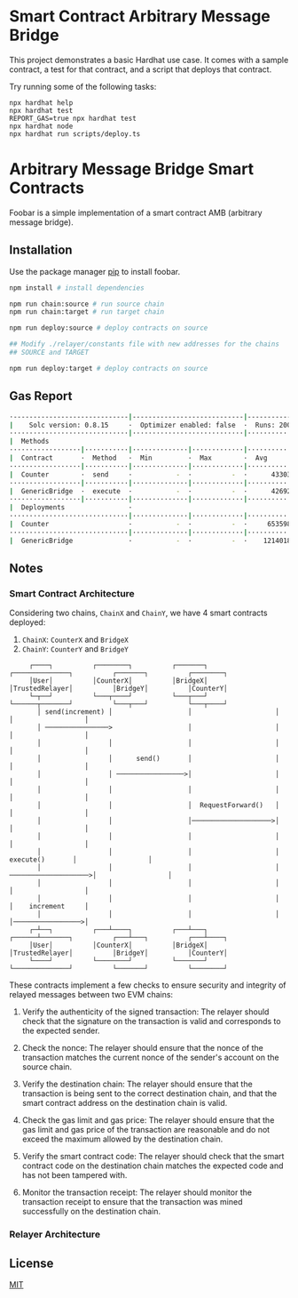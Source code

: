 # Smart Contract Arbitrary Message Bridge

This project demonstrates a basic Hardhat use case. It comes with a sample contract, a test for that contract, and a script that deploys that contract.

Try running some of the following tasks:

```shell
npx hardhat help
npx hardhat test
REPORT_GAS=true npx hardhat test
npx hardhat node
npx hardhat run scripts/deploy.ts
```

# Arbitrary Message Bridge Smart Contracts

Foobar is a simple implementation of a smart contract AMB (arbitrary message bridge).

## Installation

Use the package manager [pip](https://pip.pypa.io/en/stable/) to install foobar.

```bash
npm install # install dependencies

npm run chain:source # run source chain
npm run chain:target # run target chain

npm run deploy:source # deploy contracts on source

## Modify ./relayer/constants file with new addresses for the chains
## SOURCE and TARGET

npm run deploy:target # deploy contracts on source

```

## Gas Report

```bash
·-----------------------------|----------------------------|-------------|-----------------------------·
|    Solc version: 0.8.15     ·  Optimizer enabled: false  ·  Runs: 200  ·  Block limit: 30000000 gas  │
······························|····························|·············|······························
|  Methods                                                                                             │
··················|···········|··············|·············|·············|···············|··············
|  Contract       ·  Method   ·  Min         ·  Max        ·  Avg        ·  # calls      ·  usd (avg)  │
··················|···········|··············|·············|·············|···············|··············
|  Counter        ·  send     ·           -  ·          -  ·      43303  ·            2  ·          -  │
··················|···········|··············|·············|·············|···············|··············
|  GenericBridge  ·  execute  ·           -  ·          -  ·      42692  ·            2  ·          -  │
··················|···········|··············|·············|·············|···············|··············
|  Deployments                ·                                          ·  % of limit   ·             │
······························|··············|·············|·············|···············|··············
|  Counter                    ·           -  ·          -  ·     653598  ·        2.2 %  ·          -  │
······························|··············|·············|·············|···············|··············
|  GenericBridge              ·           -  ·          -  ·    1214018  ·          4 %  ·          -  │

```

## Notes

### Smart Contract Architecture

Considering two chains, `ChainX` and `ChainY`, we have 4 smart contracts deployed:
1. `ChainX`: `CounterX` and `BridgeX`
1. `ChainY`: `CounterY` and `BridgeY`


```
     ┌────┐          ┌────────┐          ┌───────┐          ┌──────────────┐          ┌───────┐          ┌────────┐
     │User│          │CounterX│          │BridgeX│          │TrustedRelayer│          │BridgeY│          │CounterY│
     └─┬──┘          └───┬────┘          └───┬───┘          └──────┬───────┘          └───┬───┘          └───┬────┘
       │ send(increment) │                   │                     │                      │                  │     
       │ ────────────────>                   │                     │                      │                  │     
       │                 │                   │                     │                      │                  │     
       │                 │      send()       │                     │                      │                  │     
       │                 │ ─────────────────>│                     │                      │                  │     
       │                 │                   │                     │                      │                  │     
       │                 │                   │  RequestForward()   │                      │                  │     
       │                 │                   │────────────────────>│                      │                  │     
       │                 │                   │                     │                      │                  │     
       │                 │                   │                     │      execute()       │                  │     
       │                 │                   │                     │ ────────────────────>│                  │     
       │                 │                   │                     │                      │                  │     
       │                 │                   │                     │                      │    increment     │     
       │                 │                   │                     │                      │─────────────────>│     
     ┌─┴──┐          ┌───┴────┐          ┌───┴───┐          ┌──────┴───────┐          ┌───┴───┐          ┌───┴────┐
     │User│          │CounterX│          │BridgeX│          │TrustedRelayer│          │BridgeY│          │CounterY│
     └────┘          └────────┘          └───────┘          └──────────────┘          └───────┘          └────────┘
```

These contracts implement a few checks to ensure security and integrity of relayed messages between two EVM chains:

1. Verify the authenticity of the signed transaction: The relayer should check that the signature on the transaction is valid and corresponds to the expected sender.

2. Check the nonce: The relayer should ensure that the nonce of the transaction matches the current nonce of the sender's account on the source chain.

3. Verify the destination chain: The relayer should ensure that the transaction is being sent to the correct destination chain, and that the smart contract address on the destination chain is valid.

4. Check the gas limit and gas price: The relayer should ensure that the gas limit and gas price of the transaction are reasonable and do not exceed the maximum allowed by the destination chain.

5. Verify the smart contract code: The relayer should check that the smart contract code on the destination chain matches the expected code and has not been tampered with.

6. Monitor the transaction receipt: The relayer should monitor the transaction receipt to ensure that the transaction was mined successfully on the destination chain.

### Relayer Architecture

## License

[MIT](https://choosealicense.com/licenses/mit/)
